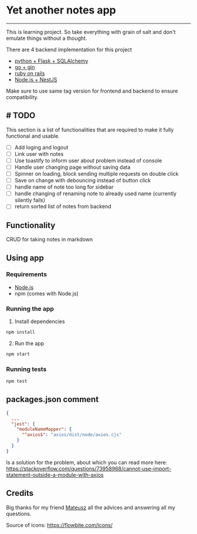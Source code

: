 # Yet another notes app
___
This is learning project. So take everything with grain of salt and don't emulate things without a thought.

There are 4 backend implementation for this project
- [python + Flask + SQLAlchemy](https://github.com/KonradOliwer/yana-be-flask)
- [go + gin](https://github.com/KonradOliwer/yana-be-gin)
- [ruby on rails](https://github.com/KonradOliwer/yana-be-rails)
- [Node.js + NestJS](https://github.com/KonradOliwer/yana-be-nestjs)

Make sure to use same tag version for frontend and backend to ensure compatibility.

## # TODO
This section is a list of functionalities that are required to make it fully functional and usable.

- [ ] Add loging and logout
- [ ] Link user with notes
- [ ] Use toastify to inform user about problem instead of console
- [ ] Handle user changing page without saving data
- [ ] Spinner on loading, block sending multiple requests on double click
- [ ] Save on change with debouncing instead of button click
- [ ] handle name of note too long for sidebar
- [ ] handle changing of renaming note to already used name (currently silently fails)
- [ ] return sorted list of notes from backend

## Functionality
CRUD for taking notes in markdown

## Using app
### Requirements
- [Node.js](https://nodejs.org/en/)
- npm (comes with Node.js)

### Running the app
1. Install dependencies
```bash
npm install
```

2. Run the app
```bash
npm start
```
### Running tests
```bash
npm test
```

## packages.json comment

```json
{
  ...
  "jest": {
    "moduleNameMapper": {
      "^axios$": "axios/dist/node/axios.cjs"
    }
  }
}
```

Is a solution for the problem, about which you can read more here:
https://stackoverflow.com/questions/73958968/cannot-use-import-statement-outside-a-module-with-axios

## Credits

Big thanks for my friend [Mateusz](https://github.com/Mati20041) all the advices and answering all my questions.

Source of icons: https://flowbite.com/icons/